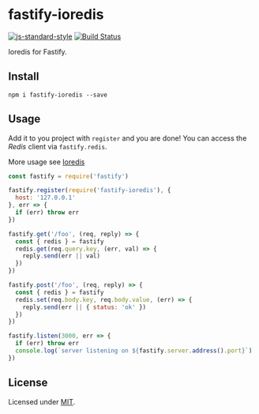 # fastify-ioredis

[![js-standard-style](https://img.shields.io/badge/code%20style-standard-brightgreen.svg?style=flat)](http://standardjs.com/)  [![Build Status](https://travis-ci.org/wotermelon/fastify-ioredis.svg?branch=master)](https://travis-ci.org/wotermelon/fastify-ioredis)

Ioredis for Fastify.

## Install
```
npm i fastify-ioredis --save
```
## Usage
Add it to you project with `register` and you are done!
You can access the *Redis* client via `fastify.redis`.

More usage see [Ioredis](https://github.com/luin/ioredis)
```js
const fastify = require('fastify')

fastify.register(require('fastify-ioredis'), {
  host: '127.0.0.1'
}, err => {
  if (err) throw err
})

fastify.get('/foo', (req, reply) => {
  const { redis } = fastify
  redis.get(req.query.key, (err, val) => {
    reply.send(err || val)
  })
})

fastify.post('/foo', (req, reply) => {
  const { redis } = fastify
  redis.set(req.body.key, req.body.value, (err) => {
    reply.send(err || { status: 'ok' })
  })
})

fastify.listen(3000, err => {
  if (err) throw err
  console.log(`server listening on ${fastify.server.address().port}`)
})
```

## License

Licensed under [MIT](./LICENSE).
